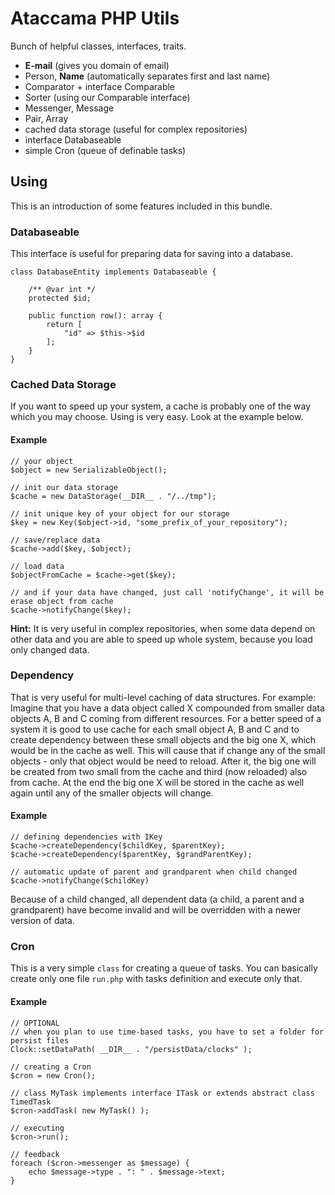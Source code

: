 # Ataccama PHP Utils
Bunch of helpful classes, interfaces, traits.
- **E-mail** (gives you domain of email)
- Person, **Name** (automatically separates first and last name)
- Comparator + interface Comparable
- Sorter (using our Comparable interface)
- Messenger, Message
- Pair, Array
- cached data storage (useful for complex repositories)
- interface Databaseable
- simple Cron (queue of definable tasks)

## Using
This is an introduction of some features included in this bundle.
### Databaseable
This interface is useful for preparing data for saving into a database.
```
class DatabaseEntity implements Databaseable {

    /** @var int */
    protected $id;

    public function row(): array {
        return [
            "id" => $this->$id
        ];
    }
}
```
### Cached Data Storage
If you want to speed up your system, a cache is probably one of the way which you may choose. Using is very easy. Look at the example below.
#### Example
```
// your object
$object = new SerializableObject();

// init our data storage
$cache = new DataStorage(__DIR__ . "/../tmp");

// init unique key of your object for our storage
$key = new Key($object->id, "some_prefix_of_your_repository");

// save/replace data
$cache->add($key, $object);

// load data
$objectFromCache = $cache->get($key);

// and if your data have changed, just call 'notifyChange', it will be erase object from cache
$cache->notifyChange($key);
```
**Hint:** It is very useful in complex repositories, when some data depend on other data and you are able to speed up whole system, because you load only changed data.
### Dependency
That is very useful for multi-level caching of data structures. For example: Imagine that you have a data object called X compounded from smaller data objects A, B and C coming from different resources. For a better speed of a system it is good to use cache for each small object A, B and C and to create dependency between these small objects and the big one X, which would be in the cache as well. This will cause that if change any of the small objects - only that object would be need to reload. After it, the big one will be created from two small from the cache and third (now reloaded) also from cache. At the end the big one X will be stored in the cache as well again until any of the smaller objects will change.
#### Example
```
// defining dependencies with IKey
$cache->createDependency($childKey, $parentKey);
$cache->createDependency($parentKey, $grandParentKey);

// automatic update of parent and grandparent when child changed
$cache->notifyChange($childKey)
```
Because of a child changed, all dependent data (a child, a parent and a grandparent) have become invalid and will be overridden with a newer version of data.
### Cron
This is a very simple `class` for creating a queue of tasks. You can basically create only one file `run.php` with tasks definition and execute only that.
#### Example
```
// OPTIONAL
// when you plan to use time-based tasks, you have to set a folder for persist files
Clock::setDataPath( __DIR__ . "/persistData/clocks" );

// creating a Cron
$cron = new Cron();

// class MyTask implements interface ITask or extends abstract class TimedTask
$cron->addTask( new MyTask() );

// executing
$cron->run();

// feedback
foreach ($cron->messenger as $message) {
    echo $message->type . ": " . $message->text;
}
```